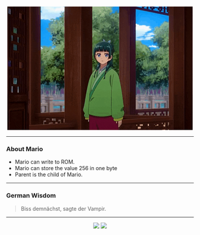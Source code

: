 <p align="center">
  <img src="assets/maomao.gif" />
</p>

---

### About Mario
- Mario can write to ROM.
- Mario can store the value 256 in one byte
- Parent is the child of Mario.

---

### German Wisdom
> Biss demnächst, sagte der Vampir.

---

<p align="center">
  <a>
    <img height="180em" src="https://github-readme-stats-eight-theta.vercel.app/api?username=Torfkopp&show_icons=true&theme=dark&include_all_commits=true&count_private=true"/>
  </a>
  <a href="https://github.com/Torfkopp?tab=repositories">
    <img height="180em" src="https://github-readme-stats-eight-theta.vercel.app/api/top-langs/?username=torfkopp&layout=compact&theme=dark&langs_count=8&hide=java"/>
  </a>
</p>
